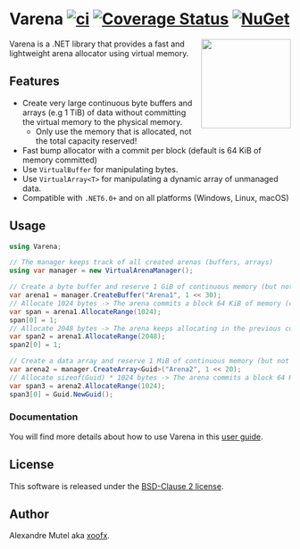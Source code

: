 # Varena [![ci](https://github.com/xoofx/Varena/actions/workflows/ci.yml/badge.svg)](https://github.com/xoofx/Varena/actions/workflows/ci.yml) [![Coverage Status](https://coveralls.io/repos/github/xoofx/Varena/badge.svg?branch=main)](https://coveralls.io/github/xoofx/Varena?branch=main) [![NuGet](https://img.shields.io/nuget/v/Varena.svg)](https://www.nuget.org/packages/Varena/)

<img align="right" width="160px" height="160px" src="img/varena.png">

Varena is a .NET library that provides a fast and lightweight arena allocator using virtual memory.
  
## Features

- Create very large continuous byte buffers and arrays (e.g 1 TiB) of data without committing the virtual memory to the physical memory.
  - Only use the memory that is allocated, not the total capacity reserved!
- Fast bump allocator with a commit per block (default is 64 KiB of memory committed)
- Use `VirtualBuffer` for manipulating bytes.
- Use `VirtualArray<T>` for manipulating a dynamic array of unmanaged data.
- Compatible with `.NET6.0+` and on all platforms (Windows, Linux, macOS)

## Usage

```csharp
using Varena;

// The manager keeps track of all created arenas (buffers, arrays)
using var manager = new VirtualArenaManager();

// Create a byte buffer and reserve 1 GiB of continuous memory (but not yet allocated)
var arena1 = manager.CreateBuffer("Arena1", 1 << 30);
// Allocate 1024 bytes -> The arena commits a block 64 KiB of memory (configurable)
var span = arena1.AllocateRange(1024);
span[0] = 1;
// Allocate 2048 bytes -> The arena keeps allocating in the previous commit block of 64 KiB
var span2 = arena1.AllocateRange(2048);
span2[0] = 1;

// Create a data array and reserve 1 MiB of continuous memory (but not yet allocated)
var arena2 = manager.CreateArray<Guid>("Arena2", 1 << 20);
// Allocate sizeof(Guid) * 1024 bytes -> The arena commits a block 64 KiB of memory (configurable)
var span3 = arena2.AllocateRange(1024);
span3[0] = Guid.NewGuid();
```

### Documentation

You will find more details about how to use Varena in this [user guide](https://github.com/xoofx/Varena/blob/main/doc/readme.md).

## License

This software is released under the [BSD-Clause 2 license](https://opensource.org/licenses/BSD-2-Clause). 

## Author

Alexandre Mutel aka [xoofx](https://xoofx.github.io).
